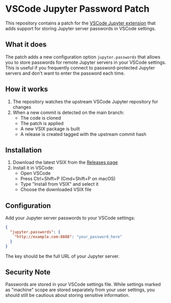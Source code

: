 # VSCode Jupyter Password Patch

This repository contains a patch for the [VSCode Jupyter extension](https://github.com/microsoft/vscode-jupyter) that adds support for storing Jupyter server passwords in VSCode settings.

## What it does

The patch adds a new configuration option `jupyter.passwords` that allows you to store passwords for remote Jupyter servers in your VSCode settings. This is useful if you frequently connect to password-protected Jupyter servers and don't want to enter the password each time.

## How it works

1. The repository watches the upstream VSCode Jupyter repository for changes
2. When a new commit is detected on the main branch:
   - The code is cloned
   - The patch is applied
   - A new VSIX package is built
   - A release is created tagged with the upstream commit hash

## Installation

1. Download the latest VSIX from the [Releases page](../../releases)
2. Install it in VSCode:
   - Open VSCode
   - Press Ctrl+Shift+P (Cmd+Shift+P on macOS)
   - Type "Install from VSIX" and select it
   - Choose the downloaded VSIX file

## Configuration

Add your Jupyter server passwords to your VSCode settings:

```json
{
  "jupyter.passwords": {
    "http://example.com:8888": "your_password_here"
  }
}
```

The key should be the full URL of your Jupyter server.

## Security Note

Passwords are stored in your VSCode settings file. While settings marked as "machine" scope are stored separately from your user settings, you should still be cautious about storing sensitive information.

